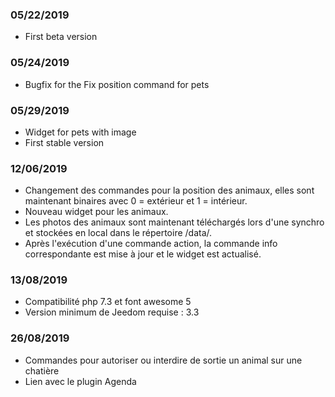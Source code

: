 ### 05/22/2019

-   First beta version 

### 05/24/2019

-   Bugfix for the Fix position command for pets

### 05/29/2019

-   Widget for pets with image
-   First stable version

### 12/06/2019

-   Changement des commandes pour la position des animaux, elles sont maintenant binaires
avec 0 = extérieur et 1 = intérieur.
-   Nouveau widget pour les animaux.
-   Les photos des animaux sont maintenant téléchargés lors d'une synchro et stockées en local
dans le répertoire /data/.
-   Après l'exécution d'une commande action, la commande info correspondante est mise à jour et le
widget est actualisé.

### 13/08/2019

- Compatibilité php 7.3 et font awesome 5
- Version minimum de Jeedom requise : 3.3

### 26/08/2019

- Commandes pour autoriser ou interdire de sortie un animal sur une chatière
- Lien avec le plugin Agenda
